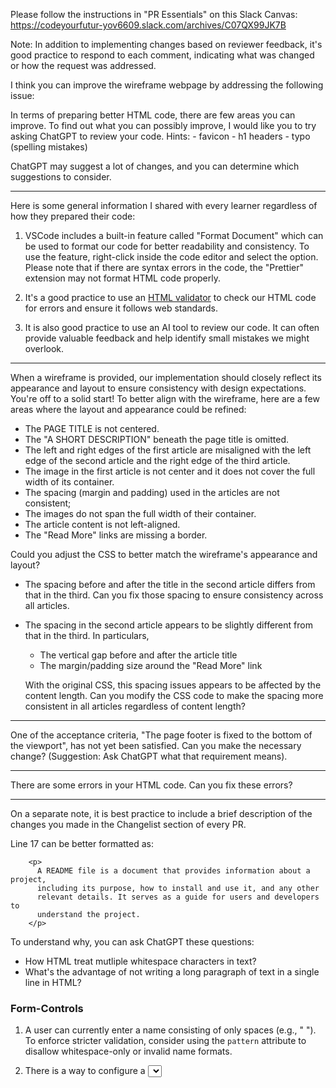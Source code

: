 Please follow the instructions in "PR Essentials" on this Slack Canvas:
https://codeyourfutur-yov6609.slack.com/archives/C07QX99JK7B

Note: In addition to implementing changes based on reviewer feedback, it's good practice to respond to each comment, indicating what was changed or how the request was addressed.





I think you can improve the wireframe webpage by addressing the following issue:


In terms of preparing better HTML code, there are few areas you can improve. To find out what you can possibly improve, I would like you to try asking ChatGPT to review your code.
Hints: 
    - favicon
    - h1 headers
    - typo (spelling mistakes)
 
ChatGPT may suggest a lot of changes, and you can determine which suggestions to consider.

---

Here is some general information I shared with every learner regardless of how they prepared their code:

1. VSCode includes a built-in feature called "Format Document" which can be used to format our code for better readability and consistency.
To use the feature, right-click inside the code editor and select the option.
Please note that if there are syntax errors in the code, the "Prettier" extension may not format HTML code properly.

2. It's a good practice to use an [HTML validator](https://validator.w3.org/) to check our HTML code for errors and ensure it follows web standards.

3. It is also good practice to use an AI tool to review our code. It can often provide valuable feedback and help identify small mistakes we might overlook.

---
When a wireframe is provided, our implementation should closely reflect its appearance and layout to ensure consistency with design expectations. You're off to a solid start! To better align with the wireframe, here are a few areas where the layout and appearance could be refined:
  - The PAGE TITLE is not centered.
  - The "A SHORT DESCRIPTION" beneath the page title is omitted.
  - The left and right edges of the first article are misaligned with the left edge of the second article and the right edge of the third article.
  - The image in the first article is not center and it does not cover the full width of its container.
  - The spacing (margin and padding) used in the articles are not consistent; 
  - The images do not span the full width of their container.
  - The article content is not left-aligned.
  - The "Read More" links are missing a border.

Could you adjust the CSS to better match the wireframe's appearance and layout?

  - The spacing before and after the title in the second article differs from that in the third. Can you fix those spacing to ensure consistency across all articles.


- The spacing in the second article appears to be slightly different from that in the third. In particulars,
  - The vertical gap before and after the article title
  - The margin/padding size around the "Read More" link
  
  With the original CSS, this spacing issues appears to be affected by the content length. Can you modify the CSS code to make the spacing more consistent in all articles regardless of content length?

--- 
One of the acceptance criteria, "The page footer is fixed to the bottom of the viewport", has not yet been satisfied. Can you make the necessary change? (Suggestion: Ask ChatGPT what that requirement means).

---

There are some errors in your HTML code. Can you fix these errors?

--- 

On a separate note, it is best practice to include a brief description of the changes you made in the Changelist section of every PR.




Line 17 can be better formatted as:
```
    <p>
      A README file is a document that provides information about a project,
      including its purpose, how to install and use it, and any other
      relevant details. It serves as a guide for users and developers to
      understand the project.
    </p>
```

To understand why, you can ask ChatGPT these questions:
- How HTML treat mutliple whitespace characters in text?
- What's the advantage of not writing a long paragraph of text in a single line in HTML?



### Form-Controls
1. A user can currently enter a name consisting of only spaces (e.g., " "). To enforce stricter validation, consider using the `pattern` attribute to disallow whitespace-only or invalid name formats.

2. There is a way to configure a <select> element so that no option is selected by default, allowing the user to make an explicit choice.

